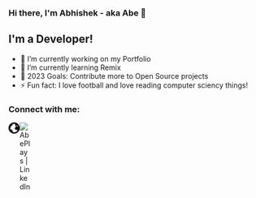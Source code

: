 ### Hi there, I'm Abhishek - aka Abe 👋
<!-- ![](https://komarev.com/ghpvc/?username=AbePlays&color=green) -->

## I'm a Developer!

- 🔭 I’m currently working on my Portfolio
- 🌱 I’m currently learning Remix
- 🥅 2023 Goals: Contribute more to Open Source projects
- ⚡ Fun fact: I love football and love reading computer sciency things!

### Connect with me:

[<img align="left" alt="My Portfolio Website" width="22px" src="https://raw.githubusercontent.com/iconic/open-iconic/master/svg/globe.svg" />][website]
[<img align="left" alt="AbePlays | LinkedIn" width="22px" src="https://cdn.jsdelivr.net/npm/simple-icons@v3/icons/linkedin.svg" />][linkedin]

[website]: https://wrongabhishek.com
[linkedin]: https://www.linkedin.com/in/abe10/
[memestagram]: https://github.com/AbePlays/Memestagram
[xkcd]: https://github.com/AbePlays/xkcd
[Restauro]: https://github.com/AbePlays/Restauro
[Viewster]: https://github.com/AbePlays/Viewster
[Outfitr]: https://github.com/AbePlays/Outfitr
[Gameigo]: https://gameigo.vercel.app
